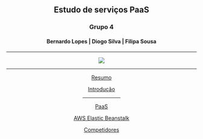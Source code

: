 <h2 align="center"> Estudo de serviços PaaS </h2> 

<h3 align="center"> Grupo 4 </h3>

<h4 align="center"> Bernardo Lopes | Diogo Silva | Filipa Sousa </h4>

<hr>

<div align="center">
<img src="https://user-images.githubusercontent.com/91042645/160569682-149ae26e-a821-4905-9f4e-f427c448ebc6.png">
</div>

<hr>

<div align="center">
  <p><a href="https://github.com/MrBen777/Trabalho_PaaS_Grupo_4/blob/main/Componentes/Resumo.md">Resumo</a></p>
  <p><a href="https://github.com/MrBen777/Trabalho_PaaS_Grupo_4/blob/main/Componentes/Introdução.md">Introdução</a></p>
  <hr width=20%>
  <p><a href="https://github.com/MrBen777/Trabalho_PaaS_Grupo_4/blob/main/Componentes/PaaS.md">PaaS</a></p>
  <p><a href="https://github.com/MrBen777/Trabalho_PaaS_Grupo_4/blob/main/Componentes/Beanstalk.md">AWS Elastic Beanstalk</a></p>
  <p><a href="https://github.com/MrBen777/Trabalho_PaaS_Grupo_4/blob/main/Componentes/Competidores.md">Competidores</a></p>
</div>

